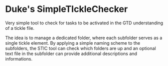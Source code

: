 # Duke's SimpleTIckleChecker

Very simple tool to check for tasks to be activated in the GTD understanding of a tickle file.

The idea is to manage a dedicated folder, where each subfolder serves as a single tickle element. By applying a simple naming scheme to the subfolders, the STIC tool can check which folders are up and an optional text file in the subfolder can provide additional descriptions and informations.
